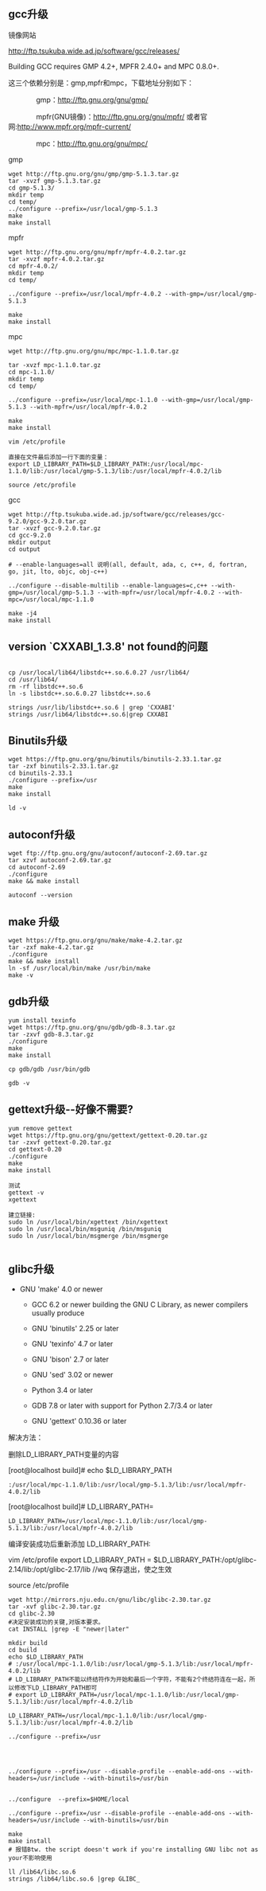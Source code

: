 ## gcc升级

镜像网站

http://ftp.tsukuba.wide.ad.jp/software/gcc/releases/

Building GCC requires GMP 4.2+, MPFR 2.4.0+ and MPC 0.8.0+.

这三个依赖分别是：gmp,mpfr和mpc，下载地址分别如下：

　　　　gmp：http://ftp.gnu.org/gnu/gmp/

　　　　mpfr(GNU镜像)：http://ftp.gnu.org/gnu/mpfr/ 或者官网:http://www.mpfr.org/mpfr-current/

　　　　mpc：http://ftp.gnu.org/gnu/mpc/

gmp

```shell
wget http://ftp.gnu.org/gnu/gmp/gmp-5.1.3.tar.gz
tar -xvzf gmp-5.1.3.tar.gz
cd gmp-5.1.3/
mkdir temp
cd temp/
../configure --prefix=/usr/local/gmp-5.1.3
make
make install
```

mpfr

```shell
wget http://ftp.gnu.org/gnu/mpfr/mpfr-4.0.2.tar.gz
tar -xvzf mpfr-4.0.2.tar.gz
cd mpfr-4.0.2/
mkdir temp
cd temp/

../configure --prefix=/usr/local/mpfr-4.0.2 --with-gmp=/usr/local/gmp-5.1.3

make
make install
```

mpc

```shell
wget http://ftp.gnu.org/gnu/mpc/mpc-1.1.0.tar.gz

tar -xvzf mpc-1.1.0.tar.gz
cd mpc-1.1.0/
mkdir temp
cd temp/

../configure --prefix=/usr/local/mpc-1.1.0 --with-gmp=/usr/local/gmp-5.1.3 --with-mpfr=/usr/local/mpfr-4.0.2

make
make install
```



```shell
vim /etc/profile

直接在文件最后添加一行下面的变量：
export LD_LIBRARY_PATH=$LD_LIBRARY_PATH:/usr/local/mpc-1.1.0/lib:/usr/local/gmp-5.1.3/lib:/usr/local/mpfr-4.0.2/lib

source /etc/profile 
```

gcc

```shell
wget http://ftp.tsukuba.wide.ad.jp/software/gcc/releases/gcc-9.2.0/gcc-9.2.0.tar.gz
tar -xvzf gcc-9.2.0.tar.gz
cd gcc-9.2.0
mkdir output
cd output

# --enable-languages=all 说明(all, default, ada, c, c++, d, fortran, go, jit, lto, objc, obj-c++)

../configure --disable-multilib --enable-languages=c,c++ --with-gmp=/usr/local/gmp-5.1.3 --with-mpfr=/usr/local/mpfr-4.0.2 --with-mpc=/usr/local/mpc-1.1.0

make -j4
make install

```



## version `CXXABI_1.3.8' not found的问题

```shell

cp /usr/local/lib64/libstdc++.so.6.0.27 /usr/lib64/
cd /usr/lib64/
rm -rf libstdc++.so.6
ln -s libstdc++.so.6.0.27 libstdc++.so.6

strings /usr/lib/libstdc++.so.6 | grep 'CXXABI'
strings /usr/lib64/libstdc++.so.6|grep CXXABI
```



## Binutils升级

```shell
wget https://ftp.gnu.org/gnu/binutils/binutils-2.33.1.tar.gz
tar -zxf binutils-2.33.1.tar.gz
cd binutils-2.33.1
./configure --prefix=/usr
make
make install

ld -v 
```

## autoconf升级

```shell
wget ftp://ftp.gnu.org/gnu/autoconf/autoconf-2.69.tar.gz
tar xzvf autoconf-2.69.tar.gz
cd autoconf-2.69
./configure 
make && make install

autoconf --version   

```

## make 升级

```shell
wget https://ftp.gnu.org/gnu/make/make-4.2.tar.gz
tar -zxf make-4.2.tar.gz
./configure
make && make install
ln -sf /usr/local/bin/make /usr/bin/make
make -v
```



## gdb升级

```shell
yum install texinfo
wget https://ftp.gnu.org/gnu/gdb/gdb-8.3.tar.gz
tar -zxvf gdb-8.3.tar.gz
./configure
make
make install

cp gdb/gdb /usr/bin/gdb

gdb -v

```



## gettext升级--好像不需要?

```shell
yum remove gettext
wget https://ftp.gnu.org/gnu/gettext/gettext-0.20.tar.gz
tar -zxvf gettext-0.20.tar.gz
cd gettext-0.20
./configure
make
make install

测试
gettext -v
xgettext

建立链接:
sudo ln /usr/local/bin/xgettext /bin/xgettext
sudo ln /usr/local/bin/msguniq /bin/msguniq
sudo ln /usr/local/bin/msgmerge /bin/msgmerge


```





## glibc升级

 * GNU 'make' 4.0 or newer
   * GCC 6.2 or newer
     building the GNU C Library, as newer compilers usually produce
   * GNU 'binutils' 2.25 or later
   * GNU 'texinfo' 4.7 or later
   * GNU 'bison' 2.7 or later
   * GNU 'sed' 3.02 or newer
   * Python 3.4 or later
   
   * GDB 7.8 or later with support for Python 2.7/3.4 or later
   * GNU 'gettext' 0.10.36 or later

解决方法：

删除LD_LIBRARY_PATH变量的内容

[root@localhost build]# echo $LD_LIBRARY_PATH

`:/usr/local/mpc-1.1.0/lib:/usr/local/gmp-5.1.3/lib:/usr/local/mpfr-4.0.2/lib`

[root@localhost build]# LD_LIBRARY_PATH=

```
LD_LIBRARY_PATH=/usr/local/mpc-1.1.0/lib:/usr/local/gmp-5.1.3/lib:/usr/local/mpfr-4.0.2/lib
```


编译安装成功后重新添加 LD_LIBRARY_PATH:

vim /etc/profile
export LD_LIBRARY_PATH =  $LD_LIBRARY_PATH:/opt/glibc-2.14/lib:/opt/glibc-2.17/lib
//wq 保存退出，使之生效

source /etc/profile



```shell
wget http://mirrors.nju.edu.cn/gnu/libc/glibc-2.30.tar.gz
tar -xvf glibc-2.30.tar.gz
cd glibc-2.30
#决定安装成功的关键,对版本要求。
cat INSTALL |grep -E "newer|later"

mkdir build
cd build
echo $LD_LIBRARY_PATH
# :/usr/local/mpc-1.1.0/lib:/usr/local/gmp-5.1.3/lib:/usr/local/mpfr-4.0.2/lib
# LD_LIBRARY_PATH不能以终结符作为开始和最后一个字符，不能有2个终结符连在一起，所以修改下LD_LIBRARY_PATH即可
# export LD_LIBRARY_PATH=/usr/local/mpc-1.1.0/lib:/usr/local/gmp-5.1.3/lib:/usr/local/mpfr-4.0.2/lib

LD_LIBRARY_PATH=/usr/local/mpc-1.1.0/lib:/usr/local/gmp-5.1.3/lib:/usr/local/mpfr-4.0.2/lib

../configure --prefix=/usr




../configure --prefix=/usr --disable-profile --enable-add-ons --with-headers=/usr/include --with-binutils=/usr/bin


../configure  --prefix=$HOME/local

../configure --prefix=/usr --disable-profile --enable-add-ons --with-headers=/usr/include --with-binutils=/usr/bin

make
make install
# 报错Btw. the script doesn't work if you're installing GNU libc not as your不影响使用

ll /lib64/libc.so.6
strings /lib64/libc.so.6 |grep GLIBC_
```

